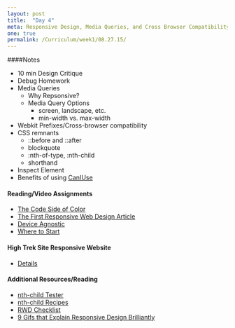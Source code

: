```yaml
---
layout: post
title:  "Day 4"
meta: Responsive Design, Media Queries, and Cross Browser Compatibility
one: true
permalink: /Curriculum/week1/08.27.15/
---
```

####Notes
- 10 min Design Critique
- Debug Homework
- Media Queries
    + Why Repsonsive?
    + Media Query Options
        * screen, landscape, etc.
        * min-width vs. max-width
- Webkit Prefixes/Cross-browser compatibility
- CSS remnants
    + ::before and ::after
    + blockquote
    + :nth-of-type, :nth-child
    + shorthand
- Inspect Element
- Benefits of using [CanIUse](http://caniuse.com/)

#### Reading/Video Assignments
- [The Code Side of Color](http://www.smashingmagazine.com/2012/10/the-code-side-of-color/)
- [The First Responsive Web Design Article](http://alistapart.com/article/responsive-web-design)
- [Device Agnostic](http://trentwalton.com/2014/03/10/device-agnostic)
- [Where to Start](http://trentwalton.com/2013/02/07/where-to-start/)

#### High Trek Site Responsive Website
- [Details](/08.27.15/high-trek-rwd/)

#### Additional Resources/Reading
- [nth-child Tester](https://css-tricks.com/examples/nth-child-tester/)
- [nth-child Recipes](https://css-tricks.com/useful-nth-child-recipies/)
- [RWD Checklist](http://rwdchecklist.com/)
- [9 Gifs that Explain Responsive Design Brilliantly](http://www.fastcodesign.com/3038367/9-gifs-that-explain-responsive-design-brilliantly)


